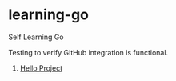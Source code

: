 # learning-go
Self Learning Go

Testing to verify GitHub integration is functional.

1. [Hello Project](hello/)